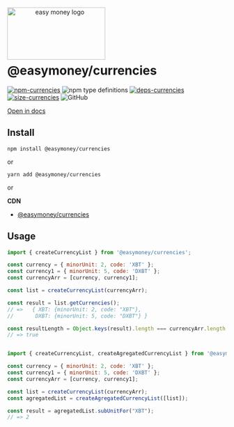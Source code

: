 <div align="center" style="width: 225px;height: 120px">
<br/>

<img src="https://easymoney.now.sh/img/logo.png" align="right"
     alt="easy money logo" width="225" height="120"></img>  

</div>


# @easymoney/currencies

[![npm-currencies]][pack-currencies] ![npm type definitions]  [![deps-currencies]][david-currencies]  [![size-currencies]][pho-currencies] ![GitHub]


[npm-currencies]: https://img.shields.io/npm/v/@easymoney/currencies?color=blue
[pack-currencies]: https://www.npmjs.com/package/@easymoney/currencies
[npm type definitions]: https://img.shields.io/npm/types/@easymoney/currencies?color=blue
[deps-currencies]: https://david-dm.org/frolovdev/easymoney/status.svg?path=packages/currencies
[david-currencies]: https://david-dm.org/frolovdev/easymoney?path=packages/currencies
[size-currencies]: https://img.shields.io/bundlephobia/minzip/@easymoney/currencies
[pho-currencies]: https://bundlephobia.com/result?p=@easymoney/currencies
[GitHub]: https://img.shields.io/npm/l/@easymoney/currencies


[Open in docs](https://easymoney.now.sh/docs/api/currencies/createCurrencyList/Description)

## Install

```
npm install @easymoney/currencies
```

or

```
yarn add @easymoney/currencies
```

or

**CDN**
 - [@easymoney/currencies](https://unpkg.com/@easymoney/currencies)
 
## Usage

```js
import { createCurrencyList } from '@easymoney/currencies';

const currency = { minorUnit: 2, code: 'XBT' };
const currency1 = { minorUnit: 5, code: 'DXBT' };
const currencyArr = [currency, currency1];

const list = createCurrencyList(currencyArr);

const result = list.getCurrencies();
// =>   { XBT: {minorUnit: 2, code: "XBT"},
//       DXBT: {minorUnit: 5, code: "DXBT"} }

const resultLength = Object.keys(result).length === currencyArr.length ? true : false;
// => true
```

```js

import { createCurrencyList, createAgregatedCurrencyList } from '@easymoney/currencies';

const currency = { minorUnit: 2, code: 'XBT' };
const currency1 = { minorUnit: 5, code: 'DXBT' };
const currencyArr = [currency, currency1];

const list = createCurrencyList(currencyArr);
const agregatedList = createAgregatedCurrencyList([list]);

const result = agregatedList.subUnitFor("XBT");
// => 2

```